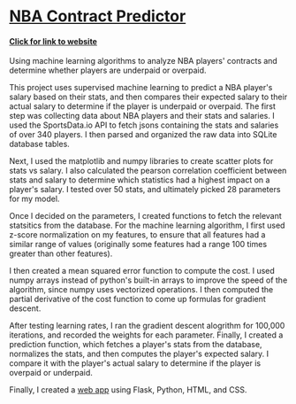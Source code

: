 # [NBA Contract Predictor](http://nbacontractpredictor.pythonanywhere.com)
#### [Click for link to website](http://nbacontractpredictor.pythonanywhere.com)

Using machine learning algorithms to analyze NBA players' contracts and determine whether players are underpaid or overpaid.

This project uses supervised machine learning to predict a NBA player's salary based on their stats, and then compares their expected salary to their actual salary to determine if the player is underpaid or overpaid. The first step was collecting data about NBA players and their stats and salaries. I used the SportsData.io API to fetch jsons containing the stats and salaries of over 340 players. I then parsed and organized the raw data into SQLite database tables.

Next, I used the matplotlib and numpy libraries to create scatter plots for stats vs salary. I also calculated the pearson correlation coefficient between stats and salary to determine which statistics had a highest impact on a player's salary. I tested over 50 stats, and ultimately picked 28 parameters for my model.

Once I decided on the parameters, I created functions to fetch the relevant statsitics from the database. For the machine learning algorithm, I first used z-score normalization on my features, to ensure that all features had a similar range of values (originally some features had a range 100 times greater than other features).

I then created a mean squared error function to compute the cost. I used numpy arrays instead of python's built-in arrays to improve the speed of the algorithm, since numpy uses vectorized operations. I then computed the partial derivative of the cost function to come up formulas for gradient descent.

After testing learning rates, I ran the gradient descent alogrithm for 100,000 iterations, and recorded the weights for each parameter. Finally, I created a prediction function, which fetches a player's stats from the database, normalizes the stats, and then computes the player's expected salary. I compare it with the player's actual salary to determine if the player is overpaid or underpaid.

Finally, I created a [web app](http://nbacontractpredictor.pythonanywhere.com) using Flask, Python, HTML, and CSS.
